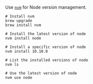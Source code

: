 Use [`nvm`](https://github.com/nvm-sh/nvm) for Node version management.

```
# Install nvm
brew upgrade
brew install nvm

# Install the latest version of node
nvm install node

# Install a specific version of node
nvm install 10.10.0

# List the installed versions of node
nvm ls

# Use the latest version of node
nvm use node
```

